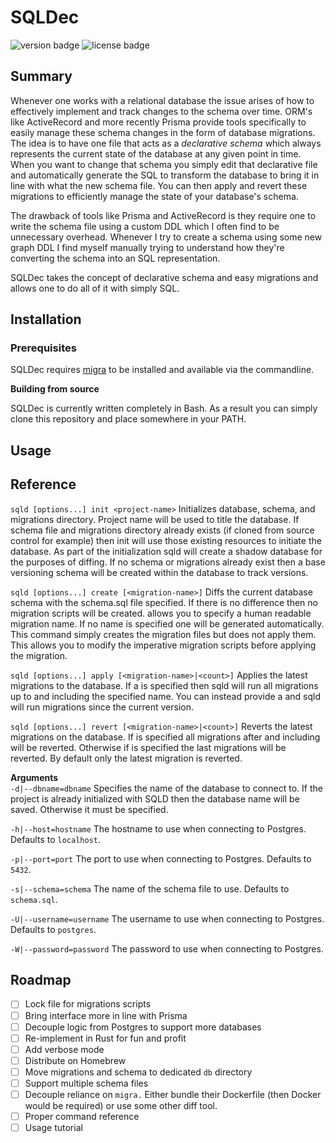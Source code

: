 # SQLDec

![version badge](https://img.shields.io/static/v1?label=version&message=v0.1.0&color=blue)
![license badge](https://img.shields.io/github/license/olivergilan/sqldec)

## Summary
Whenever one works with a relational database the issue arises of how to effectively implement and track changes to the schema over time. ORM's like ActiveRecord and more recently Prisma provide tools specifically to easily manage these schema changes in the form of database migrations. The idea is to have one file that acts as a _declarative schema_ which always represents the current state of the database at any given point in time. When you want to change that schema you simply edit that declarative file and automatically generate the SQL to transform the database to bring it in line with what the new schema file. You can then apply and revert these migrations to efficiently manage the state of your database's schema. 

The drawback of tools like Prisma and ActiveRecord is they require one to write the schema file using a custom DDL which I often find to be unnecessary overhead. Whenever I try to create a schema using some new graph DDL I find myself manually trying to understand how they're converting the schema into an SQL representation.

SQLDec takes the concept of declarative schema and easy migrations and allows one to do all of it with simply SQL.

## Installation
### Prerequisites 
SQLDec requires [migra](https://github.com/djrobstep/migra) to be installed and available via the commandline.

__Building from source__

SQLDec is currently written completely in Bash. As a result you can simply clone this repository and place somewhere in your PATH.

## Usage

## Reference

`sqld [options...] init <project-name>`
Initializes database, schema, and migrations directory. Project name will be used to title the database. If schema file and migrations directory already exists (if cloned from source control for example) then init will use those existing resources to initiate the database. As part of the initialization sqld will create a shadow database for the purposes of diffing. If no schema or migrations already exist then a base versioning schema will be created within the database to track versions.

`sqld [options...] create [<migration-name>]`
Diffs the current database schema with the schema.sql file specified. If there is no difference then no migration scripts will be created. <migration-name> allows you to specify a human readable migration name. If no name is specified one will be generated automatically.
 This command simply creates the migration files but does not apply them. This allows you to modify the imperative migration scripts before applying the migration.

`sqld [options...] apply [<migration-name>|<count>]`
Applies the latest migrations to the database. If a <migration-name> is specified then sqld will run all migrations up to and including the specified name. You can instead provide a <count> and sqld will run <count> migrations since the current version.

`sqld [options...] revert [<migration-name>|<count>]`
Reverts the latest migrations on the database. If <migration-name> is specified all migrations after and including <migration-name> will be reverted. Otherwise if <count> is specified the last <count> migrations will be reverted. By default only the latest migration is reverted.    

__Arguments__    
`-d|--dbname=dbname` Specifies the name of the database to connect to. If the project is already initialized with SQLD then the database name will be saved. Otherwise it must be specified.

`-h|--host=hostname` The hostname to use when connecting to Postgres. Defaults to `localhost`.

`-p|--port=port` The port to use when connecting to Postgres. Defaults to `5432`.

`-s|--schema=schema` The name of the schema file to use. Defaults to `schema.sql`.

`-U|--username=username` The username to use when connecting to Postgres. Defaults to `postgres`.

`-W|--password=password` The password to use when connecting to Postgres.

## Roadmap
- [ ] Lock file for migrations scripts
- [ ] Bring interface more in line with Prisma
- [ ] Decouple logic from Postgres to support more databases
- [ ] Re-implement in Rust for fun and profit
- [ ] Add verbose mode
- [ ] Distribute on Homebrew
- [ ] Move migrations and schema to dedicated `db` directory
- [ ] Support multiple schema files
- [ ] Decouple reliance on `migra.` Either bundle their Dockerfile (then Docker would be required) or use some other diff tool.
- [ ] Proper command reference
- [ ] Usage tutorial
